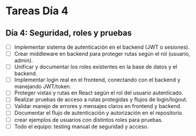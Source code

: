 # Tareas Día 4

## Día 4: Seguridad, roles y pruebas

- [ ] Implementar sistema de autenticación en el backend (JWT o sesiones).
- [ ] Crear middleware en backend para proteger rutas según el rol (usuario, admin).
- [ ] Unificar y documentar los roles existentes en la base de datos y el backend.
- [ ] Implementar login real en el frontend, conectando con el backend y manejando JWT/token.
- [ ] Proteger vistas y rutas en React según el rol del usuario autenticado.
- [ ] Realizar pruebas de acceso a rutas protegidas y flujos de login/logout.
- [ ] Validar manejo de errores y mensajes claros en frontend y backend.
- [ ] Documentar el flujo de autenticación y autorización en el repositorio.
- [ ] crear ejemplos de usuarios con distintos roles para pruebas.
- [ ] Todo el equipo: testing manual de seguridad y acceso.
